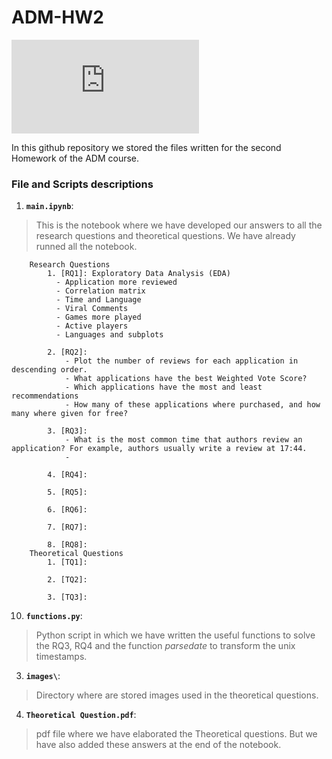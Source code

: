 # ADM-HW2

![steam](https://www.vortez.net/contentteller.php?ct=news&action=file&id=18653)

In this github repository we stored the files written for the second Homework of the ADM course.

### File and Scripts descriptions
1. __`main.ipynb`__:
  > This is the notebook where we have developed our answers to all the research questions and theoretical questions. We have already runned all the notebook.
    
        Research Questions
			1. [RQ1]: Exploratory Data Analysis (EDA)
			  - Application more reviewed 
			  - Correlation matrix
			  - Time and Language
			  - Viral Comments
			  - Games more played
			  - Active players
			  - Languages and subplots
			  
			2. [RQ2]:
                - Plot the number of reviews for each application in descending order.
                - What applications have the best Weighted Vote Score?
                - Which applications have the most and least recommendations
                - How many of these applications where purchased, and how many where given for free?
	
            3. [RQ3]:
                - What is the most common time that authors review an application? For example, authors usually write a review at 17:44.
                - 
      
            4. [RQ4]: 
      
            5. [RQ5]:
      
            6. [RQ6]:
            
            7. [RQ7]:
      
            8. [RQ8]:
        Theoretical Questions 
            1. [TQ1]:  
			
            2. [TQ2]:
      
            3. [TQ3]:
      
10. __`functions.py`__:
  > Python script in which we have written the useful functions to solve the RQ3, RQ4 and the function *parsedate* to transform the unix timestamps.
3. __`images\`__: 
  > Directory where are stored images used in the theoretical questions.
4. __`Theoretical Question.pdf`__: 
  > pdf file where we have elaborated the Theoretical questions. But we have also added these answers at the end of the notebook. 
